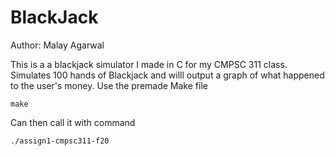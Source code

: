 # BlackJack
Author: Malay Agarwal

This is a a blackjack simulator I made in C for my CMPSC 311 class.
Simulates 100 hands of Blackjack and willl output a graph of what happened to the user's money.
Use the premade Make file
```
make
```
Can then call it with command
```
./assign1-cmpsc311-f20
```
